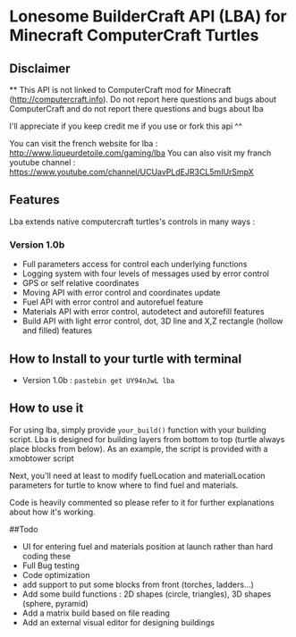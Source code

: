 # Lonesome BuilderCraft API (LBA) for Minecraft ComputerCraft Turtles

## Disclaimer
** This API is not linked to ComputerCraft mod for Minecraft (http://computercraft.info). Do not report here questions and bugs about ComputerCraft and do not report there questions and bugs about lba

I'll appreciate if you keep credit me if you use or fork this api ^^

You can visit the french website for lba : http://www.liqueurdetoile.com/gaming/lba
You can also visit my franch youtube channel : https://www.youtube.com/channel/UCUavPLdEJR3CL5mIUrSmpX

## Features
Lba extends native computercraft turtles's controls in many ways :
### Version 1.0b
- Full parameters access for control each underlying functions
- Logging system with four levels of messages used by error control
- GPS or self relative coordinates
- Moving API with error control and coordinates update
- Fuel API with error control and autorefuel feature
- Materials API with error control, autodetect and autorefill features
- Build API with light error control, dot, 3D line and X,Z rectangle (hollow and filled) features

## How to Install to your turtle with terminal
- Version 1.0b : `pastebin get UY94nJwL lba`

## How to use it
For using lba, simply provide `your_build()` function with your building script. Lba is designed for building layers from bottom to top (turtle always place blocks from below). As an example, the script is provided with a xmobtower script

Next, you'll need at least to modify fuelLocation and materialLocation parameters for turtle to know where to find fuel and materials.

Code is heavily commented so please refer to it for further explanations about how it's working.

##Todo
- UI for entering fuel and materials position at launch rather than hard coding these
- Full Bug testing
- Code optimization
- add support to put some blocks from front (torches, ladders...)
- Add some build functions : 2D shapes (circle, triangles), 3D shapes (sphere, pyramid)
- Add a matrix build based on file reading
- Add an external visual editor for designing buildings
